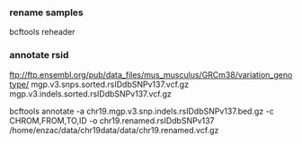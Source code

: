 
### rename samples 
bcftools reheader

### annotate rsid  
ftp://ftp.ensembl.org/pub/data_files/mus_musculus/GRCm38/variation_genotype/
mgp.v3.snps.sorted.rsIDdbSNPv137.vcf.gz 
mgp.v3.indels.sorted.rsIDdbSNPv137.vcf.gz

bcftools annotate -a chr19.mgp.v3.snp.indels.rsIDdbSNPv137.bed.gz  -c CHROM,FROM,TO,ID -o chr19.renamed.rsIDdbSNPv137 /home/enzac/data/chr19data/data/chr19.renamed.vcf.gz
